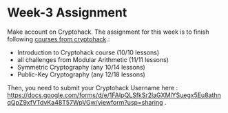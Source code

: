 # Week-3 Assignment

Make account on Cryptohack. The assignment for this week is to finish following [courses from cryptohack](https://cryptohack.org/courses/).: 
- Introduction to Cryptohack course (10/10 lessons)
- all challenges from Modular Arithmetic (11/11 lessons)
- Symmetric Cryptography (any 10/14 lessons)
- Public-Key Cryptography (any 12/18 lessons)

Then, you need to submit your Cryptohack Username here : https://docs.google.com/forms/d/e/1FAIpQLSfkSr2laGXMlYSuegx5Eu8athnqQpZ9xfVTdvKa48T57WpVGw/viewform?usp=sharing .